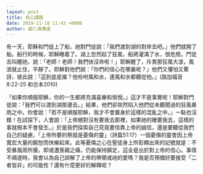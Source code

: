 ```yaml
---
layout: post
title: 信心課題
date: 2019-11-18 11:43 +0800
author: 張仁鴻傳道
---
```


有一天，耶穌和門徒上了船，祂對門徒說：「我們渡到湖的對岸去吧。」他們就開了船。船行的時候，耶穌睡着了。湖上忽然起了狂風，船將灌滿了水，很危險。門徒去叫醒祂，說：「老師！老師！我們快沒命啦！」耶穌醒了，斥責那狂風大浪，風浪就止住，平靜了。耶穌對他們說：「你們的信心在哪裏呢？」他們又懼怕又驚訝，彼此說：「這到底是誰？他吩咐風和水，連風和水都聽從他。」(路加福音 8:22-25 和合本2010)

「如果你順服耶穌，你的一生都將充滿喜樂和愉悅。」這才不是事實呢！耶穌對門徒說：「我們可以渡到湖那邊去。」結果，他們卻突然陷入他們從未聽聞過的狂風暴雨之中。你會說：「若不是順服耶穌，我才不會置身於這樣的混亂之中。」一點也沒錯！在試探下，人會說：「上帝絕對沒有要我去那裡，如果祂的確要我去，這樣的事就根本不會發生。」於是我們探索自己究竟要信靠上帝的誠信，還是要聽從我們自己的疑慮。「上帝所要的祭就是憂傷的靈」（詩篇51:17）一個憂傷的靈會因上帝寬宏大量的饒恕而快樂起來。此等憂傷之心在聖徒身上所彰顯出來的記號就是：不受暴風雨所擾，即或遭喪親之痛，仍能保持鎮定，這全是出於對上帝的信心。事情不順遂時，我會以為自己誤解了上帝的帶領或祂的愛嗎？我是否預備好要接受「二者皆非」的可能性？還有什麼更好的解釋呢？
